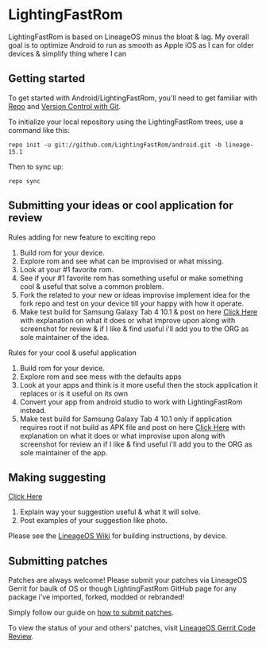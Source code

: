
LightingFastRom
===========
LightingFastRom is based on LineageOS minus the bloat & lag. My overall goal is to optimize Android to run as smooth as Apple iOS as I can for older devices & simplify thing where I can

Getting started
---------------

To get started with Android/LightingFastRom, you'll need to get
familiar with [Repo](https://source.android.com/source/using-repo.html) and [Version Control with Git](https://source.android.com/source/version-control.html).

To initialize your local repository using the LightingFastRom trees, use a command like this:
```
repo init -u git://github.com/LightingFastRom/android.git -b lineage-15.1
```
Then to sync up:
```
repo sync
```
Submitting your ideas or cool application for review
----------------------------------------------
Rules adding for new feature to exciting repo
1. Build rom for your device.
2. Explore rom and see what can be improvised or what missing.
3. Look at your #1 favorite rom.
4. See if your #1 favorite rom has something useful or make something cool & useful that solve a common problem.
5. Fork the related to your new or ideas improvise implement idea for the fork repo and test on your device till your happy with how it operate.
6. Make test build for Samsung Galaxy Tab 4 10.1 & post on here [Click Here](https://forum.xda-developers.com/tab-4/development/samsung-galaxy-tab-4-light-project-t3877643) with explanation on what it does or what improve upon along with screenshot for review & if I like & find useful i'll add you to the ORG as sole maintainer of the idea.

Rules for your cool & useful application
1. Build rom for your device.
2. Explore rom and see mess with the defaults apps
3. Look at your apps and think is it more useful then the stock application it replaces or is it useful on its own 
5. Convert your app from android studio to work with LightingFastRom instead.
6. Make test build for Samsung Galaxy Tab 4 10.1 only if application requires root if not build as APK file and post on here [Click Here](https://forum.xda-developers.com/tab-4/development/samsung-galaxy-tab-4-light-project-t3877643) with explanation on what it does or what improvise upon along with screenshot for review an if I like & find useful i'll add you to the ORG as sole maintainer of the app.

Making suggesting
----------------------------------------------
[Click Here](https://forum.xda-developers.com/tab-4/development/samsung-galaxy-tab-4-light-project-t3877643)
1. Explain way your suggestion useful & what it will solve.
2. Post examples of your suggestion like photo.

Please see the [LineageOS Wiki](https://wiki.lineageos.org/) for building instructions, by device.

Submitting patches
------------------
Patches are always welcome! Please submit your patches via LineageOS Gerrit for baulk of OS or though LightingFastRom GitHub page for any package i've imported, forked, modded or rebranded!

Simply follow our guide on [how to submit patches](https://wiki.lineageos.org/submitting-patch-howto.html).

To view the status of your and others' patches, visit [LineageOS Gerrit Code Review](https://review.lineageos.org/).
